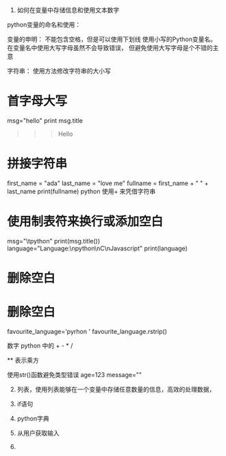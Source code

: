 
1. 如何在变量中存储信息和使用文本数字

python变量的命名和使用：

变量的申明：
不能包含空格，但是可以使用下划线
使用小写的Python变量名。 在变量名中使用大写字母虽然不会导致错误， 但避免使用大写字母是个不错的主意

字符串：
使用方法修改字符串的大小写

# 首字母大写
msg="hello"
print msg.title
>>> Hello

# 拼接字符串
first_name = "ada"
last_name = "love me"
fullname = first_name + " " + last_name
print(fullname)
python 使用+ 来凭借字符串

# 使用制表符来换行或添加空白
msg="\tpython"
print(msg.title())
language="Language:\npython\nC\nJavascript"
print(language)

# 删除空白
# 删除空白
favourite_language='pyrhon '
favourite_language.rstrip()


数字
python 中的 + - *  /

** 表示乘方


使用str()函数避免类型错误
age=123
message=""






2. 列表，使用列表能够在一个变量中存储任意数量的信息，高效的处理数据，

3. if语句

4. python字典

5. 从用户获取输入

6. 